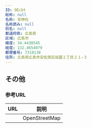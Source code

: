 ```yaml
---
ID: OEcbt
総称: null
名称: 安神社
名称読み: null
別名: null
都道府県: 広島県
区域: 広島市
緯度: 34.4430545
経度: 132.4654079
郵便番号: 7310138
住所: 広島県広島市安佐南区祇園２丁目２１−３
---
```


## その他

### 参考URL

| URL | 説明          |
| --- | ------------- |
|     | OpenStreetMap |
